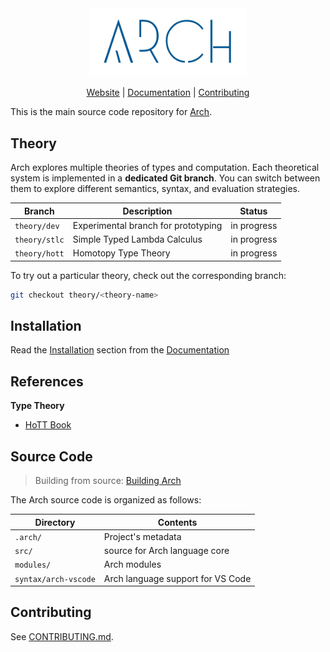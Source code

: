 <div align="center">
  <picture>
    <img alt="Arch Programming Language: A language that's all about type"
         src="https://raw.githubusercontent.com/SouPuppy/Arch-Docs/refs/heads/master/static/images/logo.svg"
         width="50%">
  </picture>

[Website][Arch] | [Documentation] | [Contributing]
</div>

This is the main source code repository for [Arch].

[Arch]: https://soupup.online/
[Documentation]: https://soupup.online/
[Contributing]: CONTRIBUTING.md

## Theory

Arch explores multiple theories of types and computation. Each theoretical system is implemented in a **dedicated Git branch**. You can switch between them to explore different semantics, syntax, and evaluation strategies.

| Branch            | Description                           | Status       |
|-------------------|---------------------------------------|--------------|
| `theory/dev`      | Experimental branch for prototyping   | in progress  |
| `theory/stlc`     | Simple Typed Lambda Calculus          | in progress  |
| `theory/hott`     | Homotopy Type Theory                  | in progress  |

To try out a particular theory, check out the corresponding branch:

```bash
git checkout theory/<theory-name>
```

## Installation

Read the [Installation] section from the [Documentation]

[Installation]: https://soupup.online/Installation

## References

**Type Theory**

- [HoTT Book]

[HoTT Book]: https://homotopytypetheory.org/book/

## Source Code

> Building from source: [Building Arch]

The Arch source code is organized as follows:

| Directory            | Contents                          |
| -------------------- | --------------------------------- |
| `.arch/`             | Project's metadata                |
| `src/`               | source for Arch language core     |
| `modules/`           | Arch modules                      |
| `syntax/arch-vscode` | Arch language support for VS Code |

[Building Arch]: https://soupup.online/Installation

## Contributing

See [CONTRIBUTING.md](CONTRIBUTING.md).
